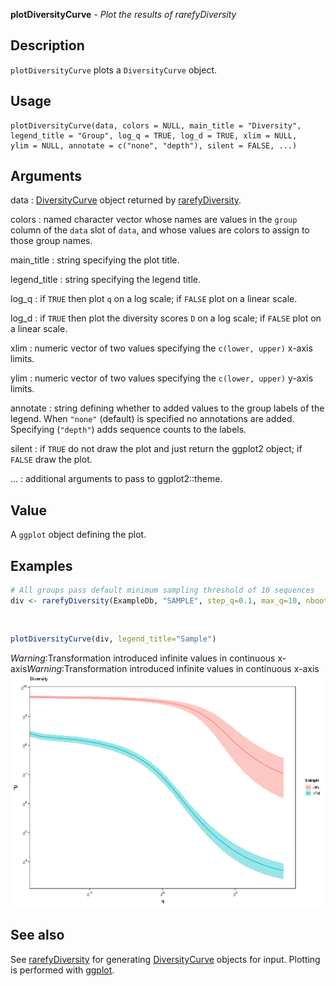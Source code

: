 





**plotDiversityCurve** - *Plot the results of rarefyDiversity*

Description
--------------------

`plotDiversityCurve` plots a `DiversityCurve` object.


Usage
--------------------
```
plotDiversityCurve(data, colors = NULL, main_title = "Diversity",
legend_title = "Group", log_q = TRUE, log_d = TRUE, xlim = NULL,
ylim = NULL, annotate = c("none", "depth"), silent = FALSE, ...)
```

Arguments
-------------------

data
:   [DiversityCurve](DiversityCurve-class.md) object returned by 
[rarefyDiversity](rarefyDiversity.md).

colors
:   named character vector whose names are values in the 
`group` column of the `data` slot of `data`,
and whose values are colors to assign to those group names.

main_title
:   string specifying the plot title.

legend_title
:   string specifying the legend title.

log_q
:   if `TRUE` then plot <code class = 'eq'>q</code> on a log scale;
if `FALSE` plot on a linear scale.

log_d
:   if `TRUE` then plot the diversity scores <code class = 'eq'>D</code> 
on a log scale; if `FALSE` plot on a linear scale.

xlim
:   numeric vector of two values specifying the 
`c(lower, upper)` x-axis limits.

ylim
:   numeric vector of two values specifying the 
`c(lower, upper)` y-axis limits.

annotate
:   string defining whether to added values to the group labels 
of the legend. When `"none"` (default) is specified no
annotations are added. Specifying (`"depth"`) adds 
sequence counts to the labels.

silent
:   if `TRUE` do not draw the plot and just return the ggplot2 
object; if `FALSE` draw the plot.

...
:   additional arguments to pass to ggplot2::theme.




Value
-------------------

A `ggplot` object defining the plot.



Examples
-------------------

```R
# All groups pass default minimum sampling threshold of 10 sequences
div <- rarefyDiversity(ExampleDb, "SAMPLE", step_q=0.1, max_q=10, nboot=100)

```


```


```


```R
plotDiversityCurve(div, legend_title="Sample")
```

*Warning*:Transformation introduced infinite values in continuous x-axis*Warning*:Transformation introduced infinite values in continuous x-axis![6](plotDiversityCurve-6.png)


See also
-------------------

See [rarefyDiversity](rarefyDiversity.md) for generating [DiversityCurve](DiversityCurve-class.md)
objects for input. Plotting is performed with [ggplot](http://www.inside-r.org/packages/cran/ggplot2/docs/ggplot).



